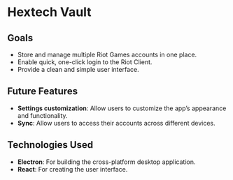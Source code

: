 # Hextech Vault

## Goals

- Store and manage multiple Riot Games accounts in one place.
- Enable quick, one-click login to the Riot Client.
- Provide a clean and simple user interface.

## Future Features

- **Settings customization**: Allow users to customize the app’s appearance and functionality.
- **Sync**: Allow users to access their accounts across different devices.

## Technologies Used

- **Electron**: For building the cross-platform desktop application.
- **React**: For creating the user interface.
